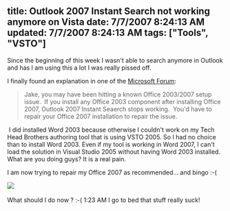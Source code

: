 title: Outlook 2007 Instant Search not working anymore on Vista
date: 7/7/2007 8:24:13 AM
updated: 7/7/2007 8:24:13 AM
tags: ["Tools", "VSTO"]
---
Since the beginning of this week I wasn't able to search anymore in Outlook and has I am using this a lot I was really pissed off.

I finally found an explanation in one of the [Microsoft Forum](http://forums.microsoft.com/msdn/showpost.aspx?postid=1264471&siteid=1&sb=0&d=1&at=7&ft=11&tf=0&pageid=1):

> Jake, you may have been hitting a known Office 2003/2007 setup issue.  If you install any Office 2003 component after installing Office 2007, Outlook 2007 Instant Seaerch stops working.  You'd have to repair your Office 2007 installation to repair the issue.

 I did installed Word 2003 because otherwise I couldn't work on my Tech Head Brothers authoring tool that is using VSTO 2005. So I had no choice than to install Word 2003. Even if my tool is working in Word 2007, I can't load the solution in Visual Studio 2005 without having Word 2003 installed. What are you doing guys? It is a real pain.

I am now trying to repair my Office 2007 as recommended... and bingo :-(

![](http://www.techheadbrothers.com/images/blog/errorfixoffice2007.jpg) 

What should I do now ? :-( 1:23 AM I go to bed that stuff really suck!
